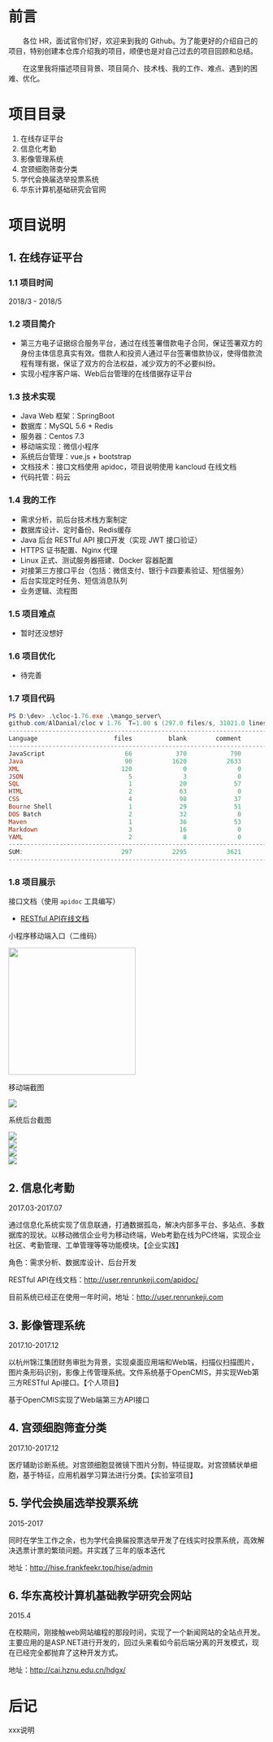 # 前言

　　各位 HR，面试官你们好，欢迎来到我的 Github。为了能更好的介绍自己的项目，特别创建本仓库介绍我的项目，顺便也是对自己过去的项目回顾和总结。

　　在这里我将描述项目背景、项目简介、技术栈、我的工作、难点、遇到的困难、优化。



# 项目目录

1. 在线存证平台
2. 信息化考勤
3. 影像管理系统
4. 宫颈细胞筛查分类
5. 学代会换届选举投票系统
6. 华东计算机基础研究会官网



# 项目说明

## 1. 在线存证平台

### 1.1 项目时间

2018/3 - 2018/5

### 1.2 项目简介

- 第三方电子证据综合服务平台，通过在线签署借款电子合同，保证签署双方的身份主体信息真实有效。借款人和投资人通过平台签署借款协议，使得借款流程有理有据，保证了双方的合法权益，减少双方的不必要纠纷。
- 实现小程序客户端、Web后台管理的在线借据存证平台

### 1.3 技术实现

- Java Web 框架：SpringBoot
- 数据库：MySQL 5.6 + Redis
- 服务器：Centos 7.3
- 移动端实现：微信小程序
- 系统后台管理：vue.js + bootstrap
- 文档技术：接口文档使用 apidoc，项目说明使用 kancloud 在线文档
- 代码托管：码云

### 1.4 我的工作

- 需求分析，前后台技术栈方案制定
- 数据库设计、定时备份、Redis缓存
- Java 后台 RESTful API 接口开发（实现 JWT 接口验证）
- HTTPS 证书配置、Nginx 代理
- Linux 正式、测试服务器搭建、Docker 容器配置
- 对接第三方接口平台（包括：微信支付、银行卡四要素验证、短信服务）
- 后台实现定时任务、短信消息队列
- 业务逻辑、流程图

### 1.5 项目难点

- 暂时还没想好

### 1.6 项目优化

- 待完善

### 1.7 项目代码

```powershell
PS D:\dev> .\cloc-1.76.exe .\mango_server\
github.com/AlDanial/cloc v 1.76  T=1.00 s (297.0 files/s, 31021.0 lines/s)
-------------------------------------------------------------------------------
Language                     files          blank        comment           code
-------------------------------------------------------------------------------
JavaScript                      66            370            790           6539
Java                            90           1620           2633           6331
XML                            120              0              0           5078
JSON                             5              3              0           4787
SQL                              1             20             57            787
HTML                             2             63              0            607
CSS                              4             98             37            492
Bourne Shell                     1             29             51            145
DOS Batch                        2             32              0            114
Maven                            1             36             53            110
Markdown                         3             16              0             64
YAML                             2              8              0             51
-------------------------------------------------------------------------------
SUM:                           297           2295           3621          25105
-------------------------------------------------------------------------------
```

### 1.8 项目展示

接口文档（使用 `apidoc` 工具编写）

- [RESTful API在线文档](https://api.chengchijinfu.com/mango/apidoc/index.html)



小程序移动端入口（二维码）

<div align="left"><img src="assets/5b32e5171c1ad.jpg" width="250"/></div>



移动端截图

<div align="left"><img src="assets/mango_wx.jpg" width=""/></div>



系统后台截图

<div align="left"><img src="assets/mango1.png" width=""/></div>

<div align="left"><img src="assets/mango2.png" width=""/></div>

<div align="left"><img src="assets/mango3.png" width=""/></div>

<div align="left"><img src="assets/mango4.png" width=""/></div>



## 2. 信息化考勤

2017.03-2017.07 

通过信息化系统实现了信息联通，打通数据孤岛，解决内部多平台、多站点、多数据库的现状。以移动微信企业号为移动终端，Web考勤在线为PC终端，实现企业社区、考勤管理、工单管理等等功能模块。【企业实践】

角色：需求分析、数据库设计、后台开发

RESTful API在线文档：http://user.renrunkeji.com/apidoc/

目前系统已经正在使用一年时间，地址：http://user.renrunkeji.com



## 3. 影像管理系统

2017.10-2017.12

以杭州锦江集团财务审批为背景，实现桌面应用端和Web端，扫描仪扫描图片，图片条形码识别，影像上传管理系统。文件系统基于OpenCMIS，并实现Web第三方RESTful Api接口。【个人项目】

基于OpenCMIS实现了Web端第三方API接口





## 4. 宫颈细胞筛查分类

2017.10-2017.12

医疗辅助诊断系统。对宫颈细胞显微镜下图片分割，特征提取。对宫颈鳞状单细胞，基于特征，应用机器学习算法进行分类。【实验室项目】





## 5. 学代会换届选举投票系统

2015-2017

同时在学生工作之余，也为学代会换届投票选举开发了在线实时投票系统，高效解决选票计票的繁琐问题。并实践了三年的版本迭代

地址：http://hise.frankfeekr.top/hise/admin 



## 6. 华东高校计算机基础教学研究会网站

2015.4

在校期间，刚接触web网站编程的那段时间，实现了一个新闻网站的全站点开发。主要应用的是ASP.NET进行开发的，回过头来看如今前后端分离的开发模式，现在已经完全都抛弃了这种开发方式。 

地址：http://cai.hznu.edu.cn/hdgx/



# 后记

xxx说明










